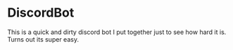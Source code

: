 # DiscordBot
This is a quick and dirty discord bot I put together just to see how hard it is. Turns out its super easy.
